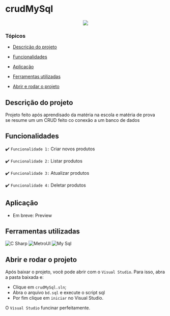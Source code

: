# crudMySql

<p align="center">
   <img src="http://img.shields.io/static/v1?label=STATUS&message=EM%20DESENVOLVIMENTO&color=RED&style=for-the-badge" #vitrinedev/>
</p>

### Tópicos 

- [Descrição do projeto](#descrição-do-projeto)

- [Funcionalidades](#funcionalidades)

- [Aplicação](#aplicação)

- [Ferramentas utilizadas](#ferramentas-utilizadas)

- [Abrir e rodar o projeto](#abrir-e-rodar-o-projeto)

## Descrição do projeto 

<p align="justify">
 Projeto feito após aprendisado da matéria na escola e matéria de prova </br>
 se resume um um CRUD feito co conexão a um banco de dados
</p>

## Funcionalidades

:heavy_check_mark: `Funcionalidade 1:` Criar novos produtos

:heavy_check_mark: `Funcionalidade 2:` Listar produtos

:heavy_check_mark: `Funcionalidade 3:` Atualizar produtos

:heavy_check_mark: `Funcionalidade 4:` Deletar produtos

## Aplicação

* Em breve: Preview

###

## Ferramentas utilizadas
![C Sharp](https://img.shields.io/badge/-CSharp-239120?&logo=csharp&logoColor=ffffff)
![MetroUI](https://img.shields.io/badge/-MetroUi-004880?&logo=nuget&logoColor=ffffff)
![My Sql](https://img.shields.io/badge/-MySql-4479A1?&logo=mysql&logoColor=ffffff)

## Abrir e rodar o projeto

Após baixar o projeto, você pode abrir com o `Visual Studio`. Para isso, abra a pasta baixada e:

- Clique em `crudMySql.sln`;
- Abra o arquivo `bd.sql` e execute o script sql
- Por fim clique em `iniciar` no Visual Studio.

O `Visual Studio` funcinar perfeitamente.
